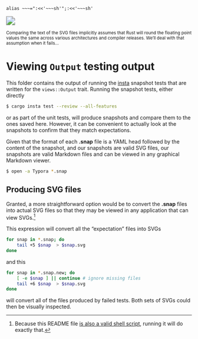 
	alias ~~~=":<<'~~~sh'";:<<'~~~sh'

<img src="https://imgs.xkcd.com/comics/e_to_the_pi_minus_pi.png" style="zoom:150%;" />

<small>Comparing the text of the SVG files implicitly assumes that Rust will round the floating point values the same across various architectures and compiler releases. We’ll deal with that assumption when it fails…</small>



# Viewing `Output` testing output

This folder contains the output of running the [insta](https://docs.rs/insta/latest/insta/) snapshot tests that are written for the `views::Output` trait. Running the snapshot tests, either directly

```sh
$ cargo insta test --review --all-features
```

or as part of the unit tests, will produce snapshots and compare them to the ones saved here. However, it can be convenient to actually look at the snapshots to confirm that they match expectations. 

Given that the format of each **.snap** file is a YAML head followed by the content of the snapshot, and our snapshots are valid SVG files, our snapshots are valid Markdown files and can be viewed in any graphical Markdown viewer.

```sh
$ open -a Typora *.snap
```



## Producing SVG files

Granted, a more straightforward option would be to convert the **.snap** files into actual SVG files so that they may be viewed in any application that can view SVGs.[^sh]

This expression will convert all the “expectation” files into SVGs

~~~sh
for snap in *.snap; do
    tail +5 $snap  > $snap.svg
done
~~~

and this

~~~sh
for snap in *.snap.new; do
	[ -e $snap ] || continue # ignore missing files
    tail +6 $snap  > $snap.svg
done
~~~

will convert all of the files produced by failed tests. Both sets of SVGs could then be visually inspected. 



[^sh]: Because this README file [is also a valid shell script](https://gist.github.com/bwoods/1c25cb7723a06a076c2152a2781d4d49), running it will do exactly that.

